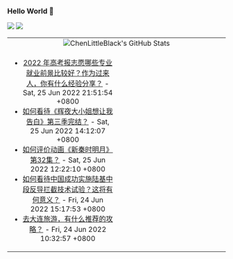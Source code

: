 ### Hello World 👋

[![](https://img.shields.io/badge/@ChenLittleBlack-1a6c81?style=flat&logo=java&logoColor=1a6c81&label=Java&colorA=ffffff)](https://www.java.com/)
[![](https://img.shields.io/badge/@ChenLittleBlack-41b883?style=flat&logo=vuedotjs&logoColor=41b883&label=Vue&colorA=ffffff)](https://cn.vuejs.org/)

<table>
<tr>
<td colspan="2" style="text-align: center;">
<img alt="ChenLittleBlack's GitHub Stats" src="https://github-readme-stats.vercel.app/api?username=ChenLittleBlack&show_icons=true&icon_color=CE1D2D&text_color=718096&bg_color=ffffff&hide_title=true" />
</td>
</tr>
<tr>
<td align="center" valign="middle">

<!-- START_SECTION:blog -->
* <a href='http://www.zhihu.com/question/537010715/answer/2544901173?utm_campaign=rss&utm_medium=rss&utm_source=rss&utm_content=title' target='_blank'>2022 年高考报志愿哪些专业就业前景比较好？作为过来人，你有什么经验分享？</a> - Sat, 25 Jun 2022 21:51:54 +0800
* <a href='http://www.zhihu.com/question/539507826/answer/2544224451?utm_campaign=rss&utm_medium=rss&utm_source=rss&utm_content=title' target='_blank'>如何看待《辉夜大小姐想让我告白》第三季完结？</a> - Sat, 25 Jun 2022 14:12:07 +0800
* <a href='http://www.zhihu.com/question/539327239/answer/2542794533?utm_campaign=rss&utm_medium=rss&utm_source=rss&utm_content=title' target='_blank'>如何评价动画《新秦时明月》第32集？</a> - Sat, 25 Jun 2022 12:22:10 +0800
* <a href='http://www.zhihu.com/question/538511702/answer/2536032959?utm_campaign=rss&utm_medium=rss&utm_source=rss&utm_content=title' target='_blank'>如何看待中国成功实施陆基中段反导拦截技术试验？这将有何意义？</a> - Fri, 24 Jun 2022 15:17:53 +0800
* <a href='http://www.zhihu.com/question/22877999/answer/2469176830?utm_campaign=rss&utm_medium=rss&utm_source=rss&utm_content=title' target='_blank'>去大连旅游，有什么推荐的攻略？</a> - Fri, 24 Jun 2022 10:32:57 +0800
<!-- END_SECTION:blog -->

</td>
<td valign="middle" width="50%">

<!-- START_SECTION:douban -->

<!-- END_SECTION:douban -->

</td>
</tr>
</table>
